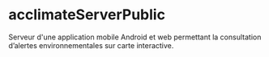 # acclimateServerPublic

Serveur d'une application mobile Android et web permettant la consultation d’alertes environnementales sur carte interactive.
